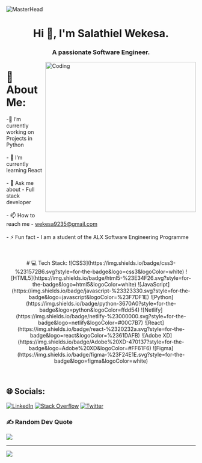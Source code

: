  ![MasterHead](https://blog.bit.ai/wp-content/uploads/2018/09/How-to-Embed-GitHub-Gists-in-Your-Documents-Blog-Banner.png)
<h1 align="center">Hi 👋, I'm Salathiel Wekesa.</h1>
<h3 align="center">A passionate Software Engineer.</h3>


<img align= "right" alt="Coding" width="400" src="https://cdn.dribbble.com/users/1162077/screenshots/3848914/media/320984a9ca58b3c73274c9259ecf6de8.gif">


# 💫 About Me:
-🔭 I’m currently working on Projects in Python<br><br>- 🌱 I’m currently learning React<br><br>- 💬 Ask me about - Full stack developer<br><br>- 📫 How to reach me - wekesa9235@gmail.com<br><br>- ⚡ Fun fact  - I am a student of the ALX Software Engineering Programme

</br>

<p align="center">
# 💻 Tech Stack:
![CSS3](https://img.shields.io/badge/css3-%231572B6.svg?style=for-the-badge&logo=css3&logoColor=white) ![HTML5](https://img.shields.io/badge/html5-%23E34F26.svg?style=for-the-badge&logo=html5&logoColor=white) ![JavaScript](https://img.shields.io/badge/javascript-%23323330.svg?style=for-the-badge&logo=javascript&logoColor=%23F7DF1E)  ![Python](https://img.shields.io/badge/python-3670A0?style=for-the-badge&logo=python&logoColor=ffdd54) ![Netlify](https://img.shields.io/badge/netlify-%23000000.svg?style=for-the-badge&logo=netlify&logoColor=#00C7B7) ![React](https://img.shields.io/badge/react-%2320232a.svg?style=for-the-badge&logo=react&logoColor=%2361DAFB) ![Adobe XD](https://img.shields.io/badge/Adobe%20XD-470137?style=for-the-badge&logo=Adobe%20XD&logoColor=#FF61F6) ![Figma](https://img.shields.io/badge/figma-%23F24E1E.svg?style=for-the-badge&logo=figma&logoColor=white)
</p>

</br>

## 🌐 Socials:
[![LinkedIn](https://img.shields.io/badge/LinkedIn-%230077B5.svg?logo=linkedin&logoColor=white)](https://linkedin.com/in/salathielwekesa) [![Stack Overflow](https://img.shields.io/badge/-Stackoverflow-FE7A16?logo=stack-overflow&logoColor=white)](https://stackoverflow.com/users/20022120) [![Twitter](https://img.shields.io/badge/Twitter-%231DA1F2.svg?logo=Twitter&logoColor=white)](https://twitter.com/salawekesa) 

<!-- # 📊 GitHub Stats:
![](https://github-readme-stats.vercel.app/api?username=salawekesa&theme=vue-dark&hide_border=false&include_all_commits=false&count_private=false)<br/>
![](https://github-readme-streak-stats.herokuapp.com/?user=salawekesa&theme=vue-dark&hide_border=false)<br/>
![](https://github-readme-stats.vercel.app/api/top-langs/?username=salawekesa&theme=vue-dark&hide_border=false&include_all_commits=false&count_private=false&layout=compact) -->


### ✍️ Random Dev Quote
![](https://quotes-github-readme.vercel.app/api?type=horizontal&theme=radical)

---
[![](https://visitcount.itsvg.in/api?id=salawekesa&icon=0&color=1)](https://visitcount.itsvg.in)



<!-- ![Laravel](https://img.shields.io/badge/laravel-%23FF2D20.svg?style=for-the-badge&logo=laravel&logoColor=white)

![C](https://img.shields.io/badge/c-%2300599C.svg?style=for-the-badge&logo=c&logoColor=white) 
![PHP](https://img.shields.io/badge/php-%23777BB4.svg?style=for-the-badge&logo=php&logoColor=white)
![Bootstrap](https://img.shields.io/badge/bootstrap-%23563D7C.svg?style=for-the-badge&logo=bootstrap&logoColor=white)  
 ![MySQL](https://img.shields.io/badge/mysql-%2300f.svg?style=for-the-badge&logo=mysql&logoColor=white) 
 ![SASS](https://img.shields.io/badge/SASS-hotpink.svg?style=for-the-badge&logo=SASS&logoColor=white)	  -->
